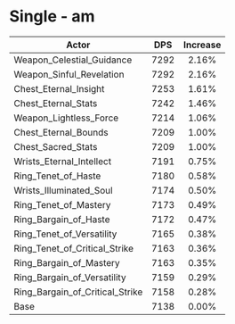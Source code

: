# Single - am
| Actor | DPS | Increase |
|---|:---:|:---:|
|Weapon_Celestial_Guidance|7292|2.16%|
|Weapon_Sinful_Revelation|7292|2.16%|
|Chest_Eternal_Insight|7253|1.61%|
|Chest_Eternal_Stats|7242|1.46%|
|Weapon_Lightless_Force|7214|1.06%|
|Chest_Eternal_Bounds|7209|1.00%|
|Chest_Sacred_Stats|7209|1.00%|
|Wrists_Eternal_Intellect|7191|0.75%|
|Ring_Tenet_of_Haste|7180|0.58%|
|Wrists_Illuminated_Soul|7174|0.50%|
|Ring_Tenet_of_Mastery|7173|0.49%|
|Ring_Bargain_of_Haste|7172|0.47%|
|Ring_Tenet_of_Versatility|7165|0.38%|
|Ring_Tenet_of_Critical_Strike|7163|0.36%|
|Ring_Bargain_of_Mastery|7163|0.35%|
|Ring_Bargain_of_Versatility|7159|0.29%|
|Ring_Bargain_of_Critical_Strike|7158|0.28%|
|Base|7138|0.00%|
